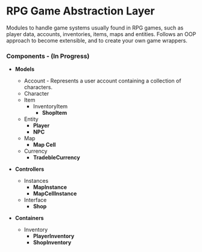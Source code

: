 # RPG Game Abstraction Layer
Modules to handle game systems usually found in RPG games, such as player data, accounts, inventories, items, maps and entities. Follows an OOP approach to become extensible, and to create your own game wrappers.

### Components - (In Progress)
 - **Models**
	 - Account - Represents a user account containing a collection of characters.
	 - Character
	 - Item
		 - InventoryItem
			 - **ShopItem**
	 - Entity
		 - **Player**
		 - **NPC**
	 - Map
		 - **Map Cell**
	- Currency
		- **TradebleCurrency**
	

 - **Controllers**
	 - Instances
		 - **MapInstance**
		 - **MapCellInstance**
	- Interface
		- **Shop**
 - **Containers**
	 - Inventory
		 - **PlayerInventory**
		 - **ShopInventory**
